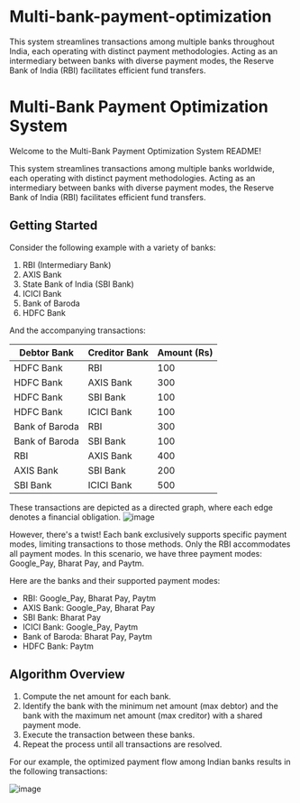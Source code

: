 # Multi-bank-payment-optimization
This system streamlines transactions among multiple banks throughout India, each operating with distinct payment methodologies. Acting as an intermediary between banks with diverse payment modes, the Reserve Bank of India (RBI) facilitates efficient fund transfers.
# Multi-Bank Payment Optimization System

Welcome to the Multi-Bank Payment Optimization System README!

This system streamlines transactions among multiple banks worldwide, each operating with distinct payment methodologies. Acting as an intermediary between banks with diverse payment modes, the Reserve Bank of India (RBI) facilitates efficient fund transfers.

## Getting Started

Consider the following example with a variety of banks:

1. RBI (Intermediary Bank)
2. AXIS Bank
3. State Bank of India (SBI Bank)
4. ICICI Bank
5. Bank of Baroda
6. HDFC Bank

And the accompanying transactions:

| Debtor Bank           | Creditor Bank          | Amount (Rs) |
|-----------------------|------------------------|-------------|
| HDFC Bank             | RBI                    | 100         |
| HDFC Bank             | AXIS Bank              | 300         |
| HDFC Bank             | SBI Bank               | 100         |
| HDFC Bank             | ICICI Bank             | 100         |
| Bank of Baroda        | RBI                    | 300         |
| Bank of Baroda        | SBI Bank               | 100         |
| RBI                   | AXIS Bank              | 400         |
| AXIS Bank             | SBI Bank               | 200         |
| SBI Bank              | ICICI Bank             | 500         |

These transactions are depicted as a directed graph, where each edge denotes a financial obligation.
![image](https://github.com/rajvijay1504/Multi-bank-payment-optimization/assets/120421407/5725ff12-387a-4839-bb3a-9d5dc253d784)


However, there's a twist! Each bank exclusively supports specific payment modes, limiting transactions to those methods. Only the RBI accommodates all payment modes. In this scenario, we have three payment modes: Google_Pay, Bharat Pay, and Paytm.

Here are the banks and their supported payment modes:

- RBI: Google_Pay, Bharat Pay, Paytm
- AXIS Bank: Google_Pay, Bharat Pay
- SBI Bank: Bharat Pay
- ICICI Bank: Google_Pay, Paytm
- Bank of Baroda: Bharat Pay, Paytm
- HDFC Bank: Paytm

## Algorithm Overview

1. Compute the net amount for each bank.
2. Identify the bank with the minimum net amount (max debtor) and the bank with the maximum net amount (max creditor) with a shared payment mode.
3. Execute the transaction between these banks.
4. Repeat the process until all transactions are resolved.

For our example, the optimized payment flow among Indian banks results in the following transactions:

![image](https://github.com/rajvijay1504/Multi-bank-payment-optimization/assets/120421407/b6f7ec1d-18d4-4c7c-8cb1-62e4ad28d5b6)


